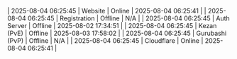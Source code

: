 | 2025-08-04 06:25:45 | Website | Online | 2025-08-04 06:25:41 |
| 2025-08-04 06:25:45 | Registration | Offline | N/A |
| 2025-08-04 06:25:45 | Auth Server | Offline | 2025-08-02 17:34:51 |
| 2025-08-04 06:25:45 | Kezan (PvE) | Offline | 2025-08-03 17:58:02 |
| 2025-08-04 06:25:45 | Gurubashi (PvP) | Offline | N/A |
| 2025-08-04 06:25:45 | Cloudflare | Online | 2025-08-04 06:25:41 |
